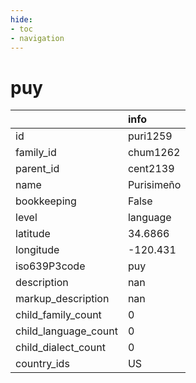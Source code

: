 ```yaml
---
hide:
- toc
- navigation
---
```

# puy
|                      | info       |
|:---------------------|:-----------|
| id                   | puri1259   |
| family_id            | chum1262   |
| parent_id            | cent2139   |
| name                 | Purisimeño |
| bookkeeping          | False      |
| level                | language   |
| latitude             | 34.6866    |
| longitude            | -120.431   |
| iso639P3code         | puy        |
| description          | nan        |
| markup_description   | nan        |
| child_family_count   | 0          |
| child_language_count | 0          |
| child_dialect_count  | 0          |
| country_ids          | US         |